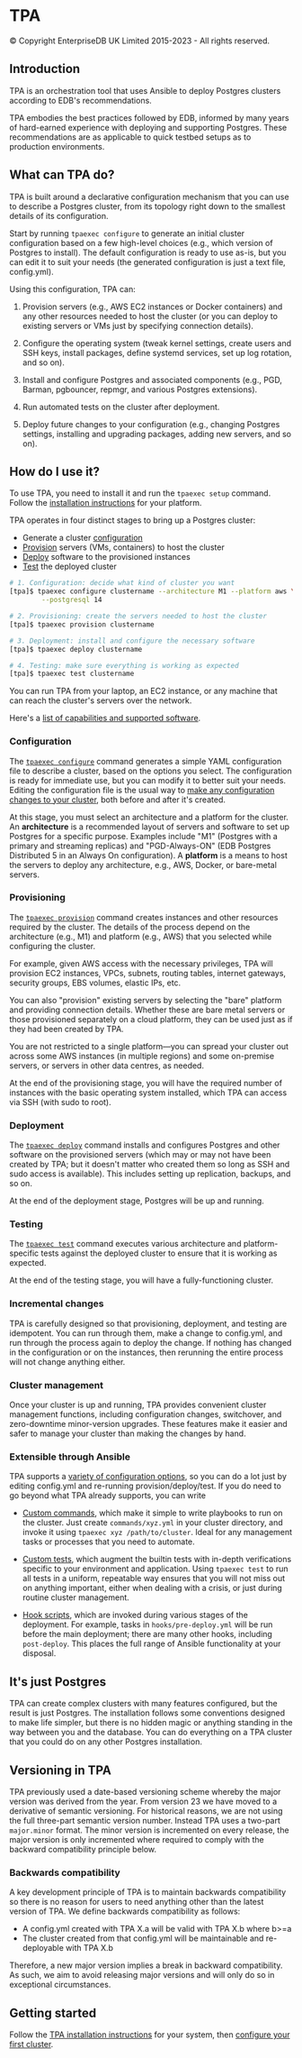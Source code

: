 # TPA

© Copyright EnterpriseDB UK Limited 2015-2023 - All rights reserved.

## Introduction

TPA is an orchestration tool that uses Ansible to deploy Postgres
clusters according to EDB's recommendations.

TPA embodies the best practices followed by EDB, informed by many years
of hard-earned experience with deploying and supporting Postgres. These
recommendations are as applicable to quick testbed setups as to
production environments.

## What can TPA do?

TPA is built around a declarative configuration mechanism that you can
use to describe a Postgres cluster, from its topology right down to the
smallest details of its configuration.

Start by running `tpaexec configure` to generate an initial cluster
configuration based on a few high-level choices (e.g., which version of
Postgres to install). The default configuration is ready to use as-is,
but you can edit it to suit your needs (the generated configuration is
just a text file, config.yml).

Using this configuration, TPA can:

1. Provision servers (e.g., AWS EC2 instances or Docker containers) and
   any other resources needed to host the cluster (or you can deploy to
   existing servers or VMs just by specifying connection details).

2. Configure the operating system (tweak kernel settings, create users
   and SSH keys, install packages, define systemd services, set up log
   rotation, and so on).

3. Install and configure Postgres and associated components (e.g., PGD,
   Barman, pgbouncer, repmgr, and various Postgres extensions).

4. Run automated tests on the cluster after deployment.

5. Deploy future changes to your configuration (e.g., changing Postgres
   settings, installing and upgrading packages, adding new servers, and
   so on).

## How do I use it?

To use TPA, you need to install it and run the `tpaexec setup` command.
Follow the [installation instructions](INSTALL.md) for your platform.

TPA operates in four distinct stages to bring up a Postgres cluster:

* Generate a cluster [configuration](#configuration)
* [Provision](#provisioning) servers (VMs, containers) to host the cluster
* [Deploy](#deployment) software to the provisioned instances
* [Test](#testing) the deployed cluster

```bash
# 1. Configuration: decide what kind of cluster you want
[tpa]$ tpaexec configure clustername --architecture M1 --platform aws \
        --postgresql 14

# 2. Provisioning: create the servers needed to host the cluster
[tpa]$ tpaexec provision clustername

# 3. Deployment: install and configure the necessary software
[tpa]$ tpaexec deploy clustername

# 4. Testing: make sure everything is working as expected
[tpa]$ tpaexec test clustername
```

You can run TPA from your laptop, an EC2 instance, or any machine
that can reach the cluster's servers over the network.

Here's a [list of capabilities and supported software](tpaexec-support.md).

### Configuration

The [`tpaexec configure`](tpaexec-configure.md)
command generates a simple YAML configuration file to describe a
cluster, based on the options you select. The configuration is ready for
immediate use, but you can modify it to better suit your needs. Editing
the configuration file is the usual way to [make any configuration
changes to your cluster](configure-cluster.md), both before and after
it's created.

At this stage, you must select an architecture and a platform for the
cluster. An **architecture** is a recommended layout of servers and
software to set up Postgres for a specific purpose. Examples include
"M1" (Postgres with a primary and streaming replicas) and
"PGD-Always-ON" (EDB Postgres Distributed 5 in an Always On
configuration). A **platform** is a means to host the servers to deploy
any architecture, e.g., AWS, Docker, or bare-metal servers.

### Provisioning

The [`tpaexec provision`](tpaexec-provision.md)
command creates instances and other resources required by the cluster.
The details of the process depend on the architecture (e.g., M1) and
platform (e.g., AWS) that you selected while configuring the cluster.

For example, given AWS access with the necessary privileges, TPA
will provision EC2 instances, VPCs, subnets, routing tables, internet
gateways, security groups, EBS volumes, elastic IPs, etc.

You can also "provision" existing servers by selecting the "bare"
platform and providing connection details. Whether these are bare metal
servers or those provisioned separately on a cloud platform, they can be
used just as if they had been created by TPA.

You are not restricted to a single platform—you can spread your cluster
out across some AWS instances (in multiple regions) and some on-premise
servers, or servers in other data centres, as needed.

At the end of the provisioning stage, you will have the required number
of instances with the basic operating system installed, which TPA
can access via SSH (with sudo to root).

### Deployment

The [`tpaexec deploy`](tpaexec-deploy.md)
command installs and configures Postgres and other software on the
provisioned servers (which may or may not have been created by TPA;
but it doesn't matter who created them so long as SSH and sudo access is
available). This includes setting up replication, backups, and so on.

At the end of the deployment stage, Postgres will be up and running.

### Testing

The [`tpaexec test`](tpaexec-test.md) command executes various
architecture and platform-specific tests against the deployed cluster to
ensure that it is working as expected.

At the end of the testing stage, you will have a fully-functioning
cluster.

### Incremental changes

TPA is carefully designed so that provisioning, deployment, and
testing are idempotent. You can run through them, make a change to
config.yml, and run through the process again to deploy the change. If
nothing has changed in the configuration or on the instances, then
rerunning the entire process will not change anything either.

### Cluster management

Once your cluster is up and running, TPA provides convenient cluster
management functions, including configuration changes, switchover, and
zero-downtime minor-version upgrades. These features make it easier and
safer to manage your cluster than making the changes by hand.

### Extensible through Ansible

TPA supports a [variety of configuration
options](configure-instance.md), so you can do a lot just by editing
config.yml and re-running provision/deploy/test. If you do need to go
beyond what TPA already supports, you can write

* [Custom commands](tpaexec-commands.md), which make it simple to write
  playbooks to run on the cluster. Just create
  `commands/xyz.yml` in your cluster directory, and invoke it
  using `tpaexec xyz /path/to/cluster`. Ideal for any management tasks
  or processes that you need to automate.

* [Custom tests](tpaexec-tests.md), which augment the builtin tests with
  in-depth verifications specific to your environment and application.
  Using `tpaexec test` to run all tests in a uniform, repeatable way
  ensures that you will not miss out on anything important, either when
  dealing with a crisis, or just during routine cluster management.

* [Hook scripts](tpaexec-hooks.md), which are invoked during various
  stages of the deployment. For example, tasks in `hooks/pre-deploy.yml`
  will be run before the main deployment; there are many other hooks,
  including `post-deploy`. This places the full range of Ansible
  functionality at your disposal.

## It's just Postgres

TPA can create complex clusters with many features configured, but
the result is just Postgres. The installation follows some conventions
designed to make life simpler, but there is no hidden magic or anything
standing in the way between you and the database. You can do everything
on a TPA cluster that you could do on any other Postgres installation.

## Versioning in TPA

TPA previously used a date-based versioning scheme whereby the major
version was derived from the year. From version 23 we have moved to a
derivative of semantic versioning. For historical reasons, we are not
using the full three-part semantic version number. Instead TPA uses a
two-part `major.minor` format. The minor version is incremented on every
release, the major version is only incremented where required to comply
with the backward compatibility principle below.

### Backwards compatibility

A key development principle of TPA is to maintain backwards
compatibility so there is no reason for users to need anything other
than the latest version of TPA. We define backwards compatibility as
follows:

- A config.yml created with TPA X.a will be valid with TPA X.b where
  b>=a
- The cluster created from that config.yml will be maintainable and
  re-deployable with TPA X.b

 Therefore, a new major version implies a break in backward
 compatibility. As such, we aim to avoid releasing major versions and
 will only do so in exceptional circumstances.

 ## Getting started

Follow the [TPA installation instructions](INSTALL.md) for your
system, then [configure your first cluster](tpaexec-configure.md).
